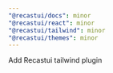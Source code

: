 ```yaml
---
"@recastui/docs": minor
"@recastui/react": minor
"@recastui/tailwind": minor
"@recastui/themes": minor
---
```


Add Recastui tailwind plugin
